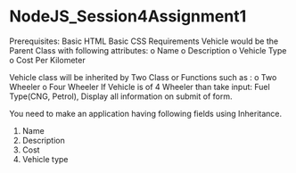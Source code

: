 # NodeJS_Session4Assignment1
Prerequisites:
Basic HTML
Basic CSS
Requirements
Vehicle would be the Parent Class with following attributes:
o Name
o Description
o Vehicle Type
o Cost Per Kilometer

Vehicle class will be inherited by Two Class or Functions such as :
o Two Wheeler
o Four Wheeler
 If Vehicle is of 4 Wheeler than take input:
Fuel Type(CNG, Petrol),
Display all information on submit of form.

You need to make an application having following fields using Inheritance. 
1. Name
2. Description 
3. Cost 
4. Vehicle type
